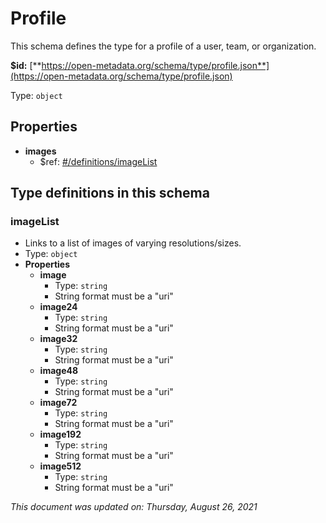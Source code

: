 # Profile

This schema defines the type for a profile of a user, team, or organization.

**$id:** [**https://open-metadata.org/schema/type/profile.json**](https://open-metadata.org/schema/type/profile.json)

Type: `object`

## Properties

* **images**
  * $ref: [\#/definitions/imageList](profile.md#imagelist)

## Type definitions in this schema

### imageList

* Links to a list of images of varying resolutions/sizes.
* Type: `object`
* **Properties**
  * **image**
    * Type: `string`
    * String format must be a "uri"
  * **image24**
    * Type: `string`
    * String format must be a "uri"
  * **image32**
    * Type: `string`
    * String format must be a "uri"
  * **image48**
    * Type: `string`
    * String format must be a "uri"
  * **image72**
    * Type: `string`
    * String format must be a "uri"
  * **image192**
    * Type: `string`
    * String format must be a "uri"
  * **image512**
    * Type: `string`
    * String format must be a "uri"

_This document was updated on: Thursday, August 26, 2021_

